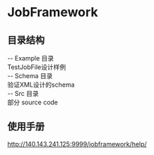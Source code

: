# JobFramework
## 目录结构
-- Example 目录 <br>
    TestJobFile设计样例 <br>
-- Schema 目录 <br>
    验证XML设计的schema <br>
-- Src 目录 <br>
    部分 source code
## 使用手册
http://140.143.241.125:9999/jobframework/help/
